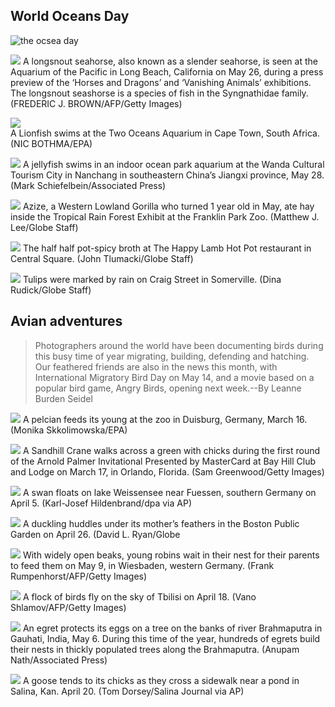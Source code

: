 ## World Oceans Day

![the ocsea day](http://c.o0bg.com/rf/image_1200w/Boston/2011-2020/2016/06/07/BostonGlobe.com/BigPicture/Images/57c346452a8c4ee886662995dce34253-57c346452a8c4ee886662995dce34253-0.jpg)

![](http://c.o0bg.com/rf/image_1200w/Boston/2011-2020/2016/06/07/BostonGlobe.com/BigPicture/Images/AFP_B883D.jpg)
A longsnout seahorse, also known as a slender seahorse, is seen at the Aquarium of the Pacific in Long Beach, California on May 26, during a press preview of the ‘Horses and Dragons’ and ‘Vanishing Animals’ exhibitions. The longsnout seashorse is a species of fish in the Syngnathidae family. (FREDERIC J. BROWN/AFP/Getty Images)

![](http://c.o0bg.com/rf/image_1200w/Boston/2011-2020/2016/06/02/BostonGlobe.com/BigPicture/Images/05339892.jpg)  
A Lionfish swims at the Two Oceans Aquarium in Cape Town, South Africa. (NIC BOTHMA/EPA)

![](http://c.o0bg.com/rf/image_1200w/Boston/2011-2020/2016/06/02/BostonGlobe.com/BigPicture/Images/99caeca0ed49432d97566709e460451b-99caeca0ed49432d97566709e460451b-0.jpg)
A jellyfish swims in an indoor ocean park aquarium at the Wanda Cultural Tourism City in Nanchang in southeastern China’s Jiangxi province, May 28. (Mark Schiefelbein/Associated Press)

![](http://c.o0bg.com/rf/image_1200w/Boston/2011-2020/2016/05/08/BostonGlobe.com/Metro/Images/lee_Gorilla2_met.jpg)
Azize, a Western Lowland Gorilla who turned 1 year old in May, ate hay inside the Tropical Rain Forest Exhibit at the Franklin Park Zoo. (Matthew J. Lee/Globe Staff)

![](http://c.o0bg.com/rf/image_1200w/Boston/2011-2020/2016/05/19/BostonGlobe.com/Lifestyle/Images/tlumacki_HappyLambHotPot_lifestyle521.jpg)
The half half pot-spicy broth at The Happy Lamb Hot Pot restaurant in Central Square. (John Tlumacki/Globe Staff)

![](http://c.o0bg.com/rf/image_1200w/Boston/2011-2020/2016/05/05/BostonGlobe.com/Metro/Images/rain_04.jpg)
Tulips were marked by rain on Craig Street in Somerville. (Dina Rudick/Globe Staff)

## Avian adventures

> Photographers around the world have been documenting birds during this busy time of year migrating, building, defending and hatching. Our feathered friends are also in the news this month, with International Migratory Bird Day on May 14, and a movie based on a popular bird game, Angry Birds, opening next week.--By Leanne Burden Seidel

![](http://c.o0bg.com/rf/image_1200w/Boston/2011-2020/2016/03/17/BostonGlobe.com/BigPicture/Images/Natural%202015/05214605.jpg)
A pelcian feeds its young at the zoo in Duisburg, Germany, March 16. (Monika Skkolimowska/EPA)

![](http://c.o0bg.com/rf/image_1200w/Boston/2011-2020/2016/03/17/BostonGlobe.com/BigPicture/Images/Natural%202015/516190864.jpg)
A Sandhill Crane walks across a green with chicks during the first round of the Arnold Palmer Invitational Presented by MasterCard at Bay Hill Club and Lodge on March 17, in Orlando, Florida. (Sam Greenwood/Getty Images)

![](http://c.o0bg.com/rf/image_1200w/Boston/2011-2020/2016/05/11/BostonGlobe.com/BigPicture/Images/28e07998505d4ffe87e4104c2f357d7d-28e07998505d4ffe87e4104c2f357d7d-0.jpg)
A swan floats on lake Weissensee near Fuessen, southern Germany on April 5. (Karl-Josef Hildenbrand/dpa via AP)

![](http://c.o0bg.com/rf/image_1200w/Boston/2011-2020/2016/04/26/BostonGlobe.com/Metro/Images/ryan_undercover_met.jpg)
A duckling huddles under its mother’s feathers in the Boston Public Garden on April 26. (David L. Ryan/Globe 

![](http://c.o0bg.com/rf/image_1200w/Boston/2011-2020/2016/05/11/BostonGlobe.com/BigPicture/Images/AFP_AE4JL.jpg)
With widely open beaks, young robins wait in their nest for their parents to feed them on May 9, in Wiesbaden, western Germany. (Frank Rumpenhorst/AFP/Getty Images)

![](http://c.o0bg.com/rf/image_1200w/Boston/2011-2020/2016/05/10/BostonGlobe.com/BigPicture/Images/AFP_9R1KV.jpg)
A flock of birds fly on the sky of Tbilisi on April 18. (Vano Shlamov/AFP/Getty Images)

![](http://c.o0bg.com/rf/image_1200w/Boston/2011-2020/2016/05/11/BostonGlobe.com/BigPicture/Images/e827a2af592b4bcc8b02efc7242dfb57-e827a2af592b4bcc8b02efc7242dfb57-0.jpg)
An egret protects its eggs on a tree on the banks of river Brahmaputra in Gauhati, India, May 6. During this time of the year, hundreds of egrets build their nests in thickly populated trees along the Brahmaputra. (Anupam Nath/Associated Press)


![](http://c.o0bg.com/rf/image_1200w/Boston/2011-2020/2016/05/11/BostonGlobe.com/BigPicture/Images/fb5030c704f14ab5a3ff6802d86eb413-fb5030c704f14ab5a3ff6802d86eb413-0.jpg)
A goose tends to its chicks as they cross a sidewalk near a pond in Salina, Kan. April 20. (Tom Dorsey/Salina Journal via AP)

